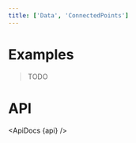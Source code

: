 ```yaml
---
title: ['Data', 'ConnectedPoints']
---
```


<script lang="ts">
	import { ApiDocs } from 'svelte-ux';

	import api from '$lib/components/ConnectedPoints.svelte?raw&sveld';

	import Chart, { Svg } from '$lib/components/Chart.svelte';

	import Preview from '$lib/docs/Preview.svelte';
</script>

# Examples

> TODO

# API

<ApiDocs {api} />
